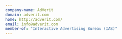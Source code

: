 ```yaml
---
company-name: AdVerit
domain: adverit.com
home: http://adverit.com/
email: info@adverit.com
member-of: "Interactive Advertising Bureau (IAB)"
---
```




